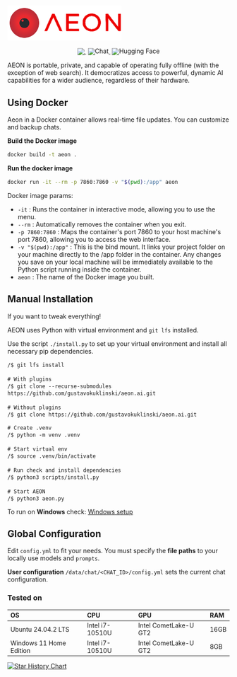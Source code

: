 ![alt text](https://raw.githubusercontent.com/gustavokuklinski/aeon.ai/refs/heads/main/docs/assets/img/aeon-logo.png)

<div align="center" style="line-height: 1;">


<a href="https://github.com/gustavokuklinski/aeon.ai/actions/workflows/python-app.yml" target="_blank" style="margin: 2px;">
    <img src="https://github.com/gustavokuklinski/aeon.ai/actions/workflows/python-app.yml/badge.svg" style="display: inline-block; vertical-align: middle;"/>
</a>

<a href="https://huggingface.co/spaces/gustavokuklinski/aeon-eval" target="_blank" style="margin: 2px;">
    <img alt="Chat" src="https://img.shields.io/badge/🤖 Chat-Chat Aeon Test-536af5?color=ff0000&logoColor=white" style="display: inline-block; vertical-align: middle;"/>
</a>

<a href="https://huggingface.co/gustavokuklinski/aeon" target="_blank" style="margin: 2px;">
    <img alt="Hugging Face" src="https://img.shields.io/badge/%F0%9F%A4%97%20Hugging%20Face-Aeon.ai-ffc107?color=ffc107&logoColor=white" style="display: inline-block; vertical-align: middle;"/>
</a>

</div>

AEON is portable, private, and capable of operating fully offline (with the exception of web search). It democratizes access to powerful, dynamic AI capabilities for a wider audience, regardless of their hardware.

## Using Docker
Aeon in a Docker container allows real-time file updates.
You can customize and backup chats.

**Build the Docker image**
```bash
docker build -t aeon .
```

**Run the docker image**
```bash
docker run -it --rm -p 7860:7860 -v "$(pwd):/app" aeon
```

Docker image params:
* `-it` : Runs the container in interactive mode, allowing you to use the menu.
* `--rm` : Automatically removes the container when you exit.
* `-p 7860:7860` : Maps the container's port 7860 to your host machine's port 7860, allowing you to access the web interface.
* `-v "$(pwd):/app"` : This is the bind mount. It links your project folder on your machine directly to the /app folder in the container. Any changes you save on your local machine will be immediately available to the Python script running inside the container.
* `aeon` : The name of the Docker image you built.

## Manual Installation
If you want to tweak everything!

AEON uses Python with virtual environment and `git lfs` installed. 

Use the script `./install.py` to set up your virtual environment and install all necessary pip dependencies.

```shell
/$ git lfs install

# With plugins
/$ git clone --recurse-submodules https://github.com/gustavokuklinski/aeon.ai.git

# Without plugins
/$ git clone https://github.com/gustavokuklinski/aeon.ai.git
```

```shell
# Create .venv
/$ python -m venv .venv

# Start virtual env
/$ source .venv/bin/activate

# Run check and install dependencies
/$ python3 scripts/install.py 

# Start AEON
/$ python3 aeon.py
```

To run on **Windows** check: [Windows setup](https://github.com/gustavokuklinski/aeon.ai/blob/main/docs/assets/md/WINDOWS.md)


## Global Configuration

Edit `config.yml` to fit your needs. You must specify the **file paths** to your locally use models and `prompts`.

**User configuration**
`/data/chat/<CHAT_ID>/config.yml` sets the current chat configuration.

### Tested on

| OS | CPU | GPU | RAM |
|:---|:---|:---|:---|
| Ubuntu 24.04.2 LTS | Intel i7-10510U | Intel CometLake-U GT2 | 16GB |
| Windows 11 Home Edition | Intel i7-10510U | Intel CometLake-U GT2 | 8GB |


[![Star History Chart](https://api.star-history.com/svg?repos=gustavokuklinski/aeon.ai&type=Date)](https://www.star-history.com/#gustavokuklinski/aeon.ai&Date)